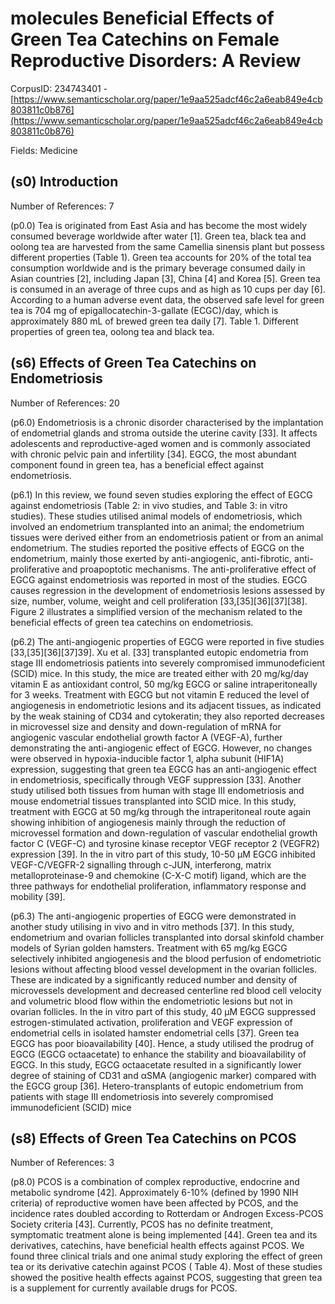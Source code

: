 # molecules Beneficial Effects of Green Tea Catechins on Female Reproductive Disorders: A Review

CorpusID: 234743401 - [https://www.semanticscholar.org/paper/1e9aa525adcf46c2a6eab849e4cb803811c0b876](https://www.semanticscholar.org/paper/1e9aa525adcf46c2a6eab849e4cb803811c0b876)

Fields: Medicine

## (s0) Introduction
Number of References: 7

(p0.0) Tea is originated from East Asia and has become the most widely consumed beverage worldwide after water [1]. Green tea, black tea and oolong tea are harvested from the same Camellia sinensis plant but possess different properties (Table 1). Green tea accounts for 20% of the total tea consumption worldwide and is the primary beverage consumed daily in Asian countries [2], including Japan [3], China [4] and Korea [5]. Green tea is consumed in an average of three cups and as high as 10 cups per day [6]. According to a human adverse event data, the observed safe level for green tea is 704 mg of epigallocatechin-3-gallate (ECGC)/day, which is approximately 880 mL of brewed green tea daily [7]. Table 1. Different properties of green tea, oolong tea and black tea.
## (s6) Effects of Green Tea Catechins on Endometriosis
Number of References: 20

(p6.0) Endometriosis is a chronic disorder characterised by the implantation of endometrial glands and stroma outside the uterine cavity [33]. It affects adolescents and reproductive-aged women and is commonly associated with chronic pelvic pain and infertility [34]. EGCG, the most abundant component found in green tea, has a beneficial effect against endometriosis.

(p6.1) In this review, we found seven studies exploring the effect of EGCG against endometriosis (Table 2: in vivo studies, and Table 3: in vitro studies). These studies utilised animal models of endometriosis, which involved an endometrium transplanted into an animal; the endometrium tissues were derived either from an endometriosis patient or from an animal endometrium. The studies reported the positive effects of EGCG on the endometrium, mainly those exerted by anti-angiogenic, anti-fibrotic, anti-proliferative and proapoptotic mechanisms. The anti-proliferative effect of EGCG against endometriosis was reported in most of the studies. EGCG causes regression in the development of endometriosis lesions assessed by size, number, volume, weight and cell proliferation [33,[35][36][37][38]. Figure 2 illustrates a simplified version of the mechanism related to the beneficial effects of green tea catechins on endometriosis.

(p6.2) The anti-angiogenic properties of EGCG were reported in five studies [33,[35][36][37]39]. Xu et al. [33] transplanted eutopic endometria from stage III endometriosis patients into severely compromised immunodeficient (SCID) mice. In this study, the mice are treated either with 20 mg/kg/day vitamin E as antioxidant control, 50 mg/kg EGCG or saline intraperitoneally for 3 weeks. Treatment with EGCG but not vitamin E reduced the level of angiogenesis in endometriotic lesions and its adjacent tissues, as indicated by the weak staining of CD34 and cytokeratin; they also reported decreases in microvessel size and density and down-regulation of mRNA for angiogenic vascular endothelial growth factor A (VEGF-A), further demonstrating the anti-angiogenic effect of EGCG. However, no changes were observed in hypoxia-inducible factor 1, alpha subunit (HIF1A) expression, suggesting that green tea EGCG has an anti-angiogenic effect in endometriosis, specifically through VEGF suppression [33]. Another study utilised both tissues from human with stage III endometriosis and mouse endometrial tissues transplanted into SCID mice. In this study, treatment with EGCG at 50 mg/kg through the intraperitoneal route again showing inhibition of angiogenesis mainly through the reduction of microvessel formation and down-regulation of vascular endothelial growth factor C (VEGF-C) and tyrosine kinase receptor VEGF receptor 2 (VEGFR2) expression [39]. In the in vitro part of this study, 10-50 µM EGCG inhibited VEGF-C/VEGFR-2 signalling through c-JUN, interferong, matrix metalloproteinase-9 and chemokine (C-X-C motif) ligand, which are the three pathways for endothelial proliferation, inflammatory response and mobility [39].

(p6.3) The anti-angiogenic properties of EGCG were demonstrated in another study utilising in vivo and in vitro methods [37]. In this study, endometrium and ovarian follicles transplanted into dorsal skinfold chamber models of Syrian golden hamsters. Treatment with 65 mg/kg EGCG selectively inhibited angiogenesis and the blood perfusion of endometriotic lesions without affecting blood vessel development in the ovarian follicles. These are indicated by a significantly reduced number and density of microvessels development and decreased centerline red blood cell velocity and volumetric blood flow within the endometriotic lesions but not in ovarian follicles. In the in vitro part of this study, 40 µM EGCG suppressed estrogen-stimulated activation, proliferation and VEGF expression of endometrial cells in isolated hamster endometrial cells [37]. Green tea EGCG has poor bioavailability [40]. Hence, a study utilised the prodrug of EGCG (EGCG octaacetate) to enhance the stability and bioavailability of EGCG. In this study, EGCG octaacetate resulted in a significantly lower degree of staining of CD31 and αSMA (angiogenic marker) compared with the EGCG group [36]. Hetero-transplants of eutopic endometrium from patients with stage III endometriosis into severely compromised immunodeficient (SCID) mice
## (s8) Effects of Green Tea Catechins on PCOS
Number of References: 3

(p8.0) PCOS is a combination of complex reproductive, endocrine and metabolic syndrome [42]. Approximately 6-10% (defined by 1990 NIH criteria) of reproductive women have been affected by PCOS, and the incidence rates doubled according to Rotterdam or Androgen Excess-PCOS Society criteria [43]. Currently, PCOS has no definite treatment, symptomatic treatment alone is being implemented [44]. Green tea and its derivatives, catechins, have beneficial health effects against PCOS. We found three clinical trials and one animal study exploring the effect of green tea or its derivative catechin against PCOS ( Table 4). Most of these studies showed the positive health effects against PCOS, suggesting that green tea is a supplement for currently available drugs for PCOS.
